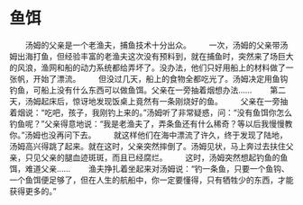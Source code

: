 # 鱼饵
　　汤姆的父亲是一个老渔夫，捕鱼技术十分出众。 
　　一次，汤姆的父亲带汤姆出海打鱼，但经验丰富的老渔夫这次没有预料到，就在捕鱼时，突然来了场巨大的风浪，渔网和船的动力系统都给弄坏了。没办法，他们只好用船上的材料做了一张帆，开始了漂流。 
　　但没过几天，船上的食物全都吃光了。汤姆决定用鱼钩钓鱼，可船上没有什么东西可以做鱼饵。父亲在一旁抽着烟想办法…… 
　　第二天，汤姆起床后，惊讶地发现饭桌上竟然有一条刚烧好的鱼。 
　　父亲在一旁抽着烟说：“吃吧，孩子，我刚钓上来的。”汤姆听了非常疑惑，问：“没有鱼饵你怎么钓鱼呢？”父亲得意地说：“我是老渔夫了，弄条鱼还有什么稀奇？等以后我慢慢教你。”汤姆也没再问下去。 
　　就这样他们在海中漂流了许久，终于发现了陆地，汤姆高兴得跳了起来。就在这时，父亲突然摔倒了。汤姆见状，马上奔过去扶住父亲，只见父亲的腿血迹斑斑，而且已经腐烂。 
　　这时，汤姆突然想起钓鱼的鱼饵，难道父亲…… 
　　渔夫挣扎着坐起来对汤姆说：“钓一条鱼，只要一个鱼钩、一个鱼饵便足够了，但在人生的航船中，你一定要懂得，只有牺牲少的东西，才能获得更多的。”
 